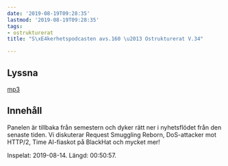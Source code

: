```yaml
---
date: '2019-08-19T09:28:35'
lastmod: '2019-08-19T09:28:35'
tags:
- ostrukturerat
title: "S\xE4kerhetspodcasten avs.160 \u2013 Ostrukturerat V.34"

---
```

## Lyssna

[mp3](http://traffic.libsyn.com/sakerhetspodcasten/2019-08-14_Sakerhetspodcasten_ostrukt.mp3)

## Innehåll

Panelen är tillbaka från semestern och dyker rätt ner i nyhetsflödet från den senaste
tiden. Vi diskuterar Request Smuggling Reborn, DoS-attacker mot HTTP/2, Time AI-fiaskot
på BlackHat och mycket mer!

Inspelat: 2019-08-14. Längd: 00:50:57.

